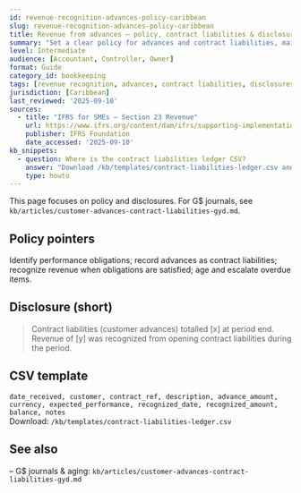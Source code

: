 ```yaml
---
id: revenue-recognition-advances-policy-caribbean
slug: revenue-recognition-advances-policy-caribbean
title: Revenue from advances — policy, contract liabilities & disclosures (Caribbean)
summary: "Set a clear policy for advances and contract liabilities, maintain an aging ledger, and disclose balances/movements. Includes a CSV template."
level: Intermediate
audience: [Accountant, Controller, Owner]
format: Guide
category_id: bookkeeping
tags: [revenue recognition, advances, contract liabilities, disclosures]
jurisdiction: [Caribbean]
last_reviewed: '2025-09-10'
sources:
  - title: "IFRS for SMEs — Section 23 Revenue"
    url: https://www.ifrs.org/content/dam/ifrs/supporting-implementation/smes/module-23.pdf
    publisher: IFRS Foundation
    date_accessed: '2025-09-10'
kb_snippets:
  - question: Where is the contract liabilities ledger CSV?
    answer: "Download /kb/templates/contract-liabilities-ledger.csv and track expected performance dates to manage recognition."
    type: howto
---
```


This page focuses on policy and disclosures. For G$ journals, see `kb/articles/customer-advances-contract-liabilities-gyd.md`.

## Policy pointers
Identify performance obligations; record advances as contract liabilities; recognize revenue when obligations are satisfied; age and escalate overdue items.

## Disclosure (short)
> Contract liabilities (customer advances) totalled [x] at period end. Revenue of [y] was recognized from opening contract liabilities during the period.

## CSV template
`date_received, customer, contract_ref, description, advance_amount, currency, expected_performance, recognized_date, recognized_amount, balance, notes`  
Download: `/kb/templates/contract-liabilities-ledger.csv`

## See also
– G$ journals & aging: `kb/articles/customer-advances-contract-liabilities-gyd.md`

